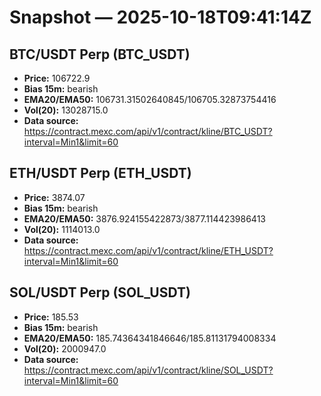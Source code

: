 # Snapshot — 2025-10-18T09:41:14Z

## BTC/USDT Perp (BTC_USDT)
- **Price:** 106722.9
- **Bias 15m:** bearish
- **EMA20/EMA50:** 106731.31502640845/106705.32873754416
- **Vol(20):** 13028715.0
- **Data source:** https://contract.mexc.com/api/v1/contract/kline/BTC_USDT?interval=Min1&limit=60

## ETH/USDT Perp (ETH_USDT)
- **Price:** 3874.07
- **Bias 15m:** bearish
- **EMA20/EMA50:** 3876.924155422873/3877.114423986413
- **Vol(20):** 1114013.0
- **Data source:** https://contract.mexc.com/api/v1/contract/kline/ETH_USDT?interval=Min1&limit=60

## SOL/USDT Perp (SOL_USDT)
- **Price:** 185.53
- **Bias 15m:** bearish
- **EMA20/EMA50:** 185.74364341846646/185.81131794008334
- **Vol(20):** 2000947.0
- **Data source:** https://contract.mexc.com/api/v1/contract/kline/SOL_USDT?interval=Min1&limit=60
